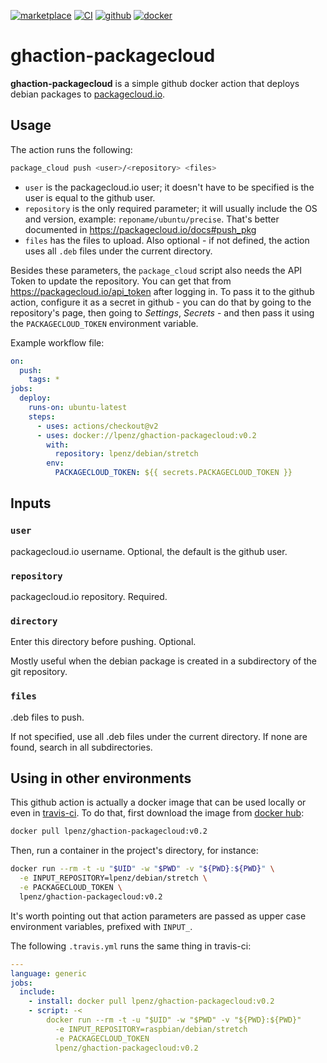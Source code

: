 [![marketplace](https://img.shields.io/badge/marketplace-deploy--to--packagecloud--io-blue?logo=github)](https://github.com/marketplace/actions/deploy-to-packagecloud-io)
[![CI](https://github.com/lpenz/ghaction-packagecloud/actions/workflows/ci.yml/badge.svg)](https://github.com/lpenz/ghaction-packagecloud/actions/workflows/ci.yml)
[![github](https://img.shields.io/github/v/release/lpenz/ghaction-packagecloud?include_prereleases&label=release&logo=github)](https://github.com/lpenz/ghaction-packagecloud/releases)
[![docker](https://img.shields.io/docker/v/lpenz/ghaction-packagecloud?label=release&logo=docker&sort=semver)](https://hub.docker.com/repository/docker/lpenz/ghaction-packagecloud)

# ghaction-packagecloud

**ghaction-packagecloud** is a simple github docker action that
deploys debian packages to [packagecloud.io](https://packagecloud.io).


## Usage

The action runs the following:

```sh
package_cloud push <user>/<repository> <files>
```

- `user` is the packagecloud.io user; it doesn't have to be specified
  is the user is equal to the github user.
- `repository` is the only required parameter; it will usually include
  the OS and version, example: `reponame/ubuntu/precise`. That's
  better documented in https://packagecloud.io/docs#push_pkg
- `files` has the files to upload. Also optional - if not defined, the
  action uses all `.deb` files under the current directory.

Besides these parameters, the `package_cloud` script also needs the
API Token to update the repository. You can get that from
https://packagecloud.io/api_token after logging in. To pass it to the
github action, configure it as a secret in github - you can do that
by going to the repository's page, then going
to *Settings*, *Secrets* - and then pass it using the
`PACKAGECLOUD_TOKEN` environment variable.

Example workflow file:

```yml
on:
  push:
    tags: *
jobs:
  deploy:
    runs-on: ubuntu-latest
    steps:
      - uses: actions/checkout@v2
      - uses: docker://lpenz/ghaction-packagecloud:v0.2
        with:
          repository: lpenz/debian/stretch
        env:
          PACKAGECLOUD_TOKEN: ${{ secrets.PACKAGECLOUD_TOKEN }}
```


## Inputs

### `user`

packagecloud.io username. Optional, the default is the github user.

### `repository`

packagecloud.io repository. Required.

### `directory`

Enter this directory before pushing. Optional.

Mostly useful when the debian package is created in a subdirectory of
the git repository.

### `files`

.deb files to push.

If not specified, use all .deb files under the current directory. If
none are found, search in all subdirectories.


## Using in other environments

This github action is actually a docker image that can be used locally
or even in [travis-ci](https://travis-ci.com). To do that, first
download the image from
[docker hub](https://hub.docker.com/r/lpenz/ghaction-packagecloud):

```sh
docker pull lpenz/ghaction-packagecloud:v0.2
```

Then, run a container in the project's directory, for instance:

```sh
docker run --rm -t -u "$UID" -w "$PWD" -v "${PWD}:${PWD}" \
  -e INPUT_REPOSITORY=lpenz/debian/stretch \
  -e PACKAGECLOUD_TOKEN \
  lpenz/ghaction-packagecloud:v0.2
```

It's worth pointing out that action parameters are passed as
upper case environment variables, prefixed with `INPUT_`.

The following `.travis.yml` runs the same thing in travis-ci:

```yml
---
language: generic
jobs:
  include:
    - install: docker pull lpenz/ghaction-packagecloud:v0.2
    - script: -<
        docker run --rm -t -u "$UID" -w "$PWD" -v "${PWD}:${PWD}"
          -e INPUT_REPOSITORY=raspbian/debian/stretch
          -e PACKAGECLOUD_TOKEN
          lpenz/ghaction-packagecloud:v0.2
```
